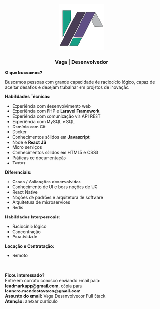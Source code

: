 <h1 align="center">
    <img alt="GoStack" src="https://github.com/leadmarkapp/vaga-desenvolvedor-full-stack/blob/main/logo-leadmark-app-512.png?raw=true" width="150px" />
</h1>

<h3 align="center">
  Vaga | Desenvolvedor
</h3>

<strong>O que buscamos?</strong>

Buscamos pessoas com grande capacidade de raciocício lógico, capaz de aceitar desafios e desejam trabalhar em projetos de inovação.

<strong>Habilidades Técnicas:</strong>

- Experiência com desenvolvimento web
- Experiência com PHP e <strong>Laravel Framework</strong>
- Experiência com comunicação via API REST
- Experiência com MySQL e SQL
- Domínio com Git
- Docker
- Conhecimentos sólidos em <strong>Javascript</strong>
- Node e <strong>React JS</strong>
- Micro serviços
- Conhecimentos sólidos em HTML5 e CSS3
- Práticas de documentação
- Testes

<strong>Diferenciais:</strong>

- Cases / Aplicações desenvolvidas
- Conhecimento de UI e boas noções de UX
- React Native
- Noções de padrões e arquitetura de software
- Arquitetura de microservices
- Redis

<strong>Habilidades Interpessoais:</strong>

- Raciocínio lógico 
- Concentração
- Proatividade

<strong>Locação e Contratação:</strong>

- Remoto

<br>
<br>
<strong>Ficou interessado?</strong><br>
Entre em contato conosco enviando email para:<br>
<strong>leadmarkapp@gmail.com</strong>, cópia para <strong>leandro.mendestavares@gmail.com</strong><br>
<strong>Assunto do email:</strong> Vaga Desenvolvedor Full Stack<br>
<strong>Atenção:</strong> anexar currículo
